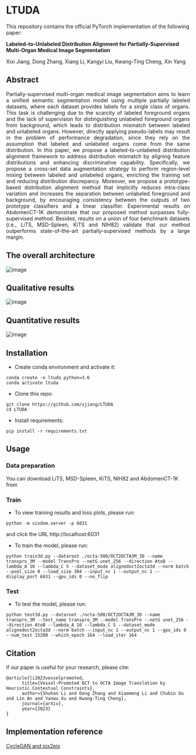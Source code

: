 # LTUDA

This repository contains the official PyTorch implementation of the following paper:

**Labeled-to-Unlabeled Distribution Alignment for Partially-Supervised Multi-Organ Medical Image Segmentation**

Xixi Jiang, Dong Zhang, Xiang Li, Kangyi Liu, Kwang-Ting Cheng, Xin Yang

## Abstract
<p align="justify">
Partially-supervised multi-organ medical image segmentation aims to learn a unified semantic segmentation model using multiple partially labeled datasets, where each dataset provides labels for a single class of organs. This task is challenging due to the scarcity of labeled foreground organs and the lack of supervision for distinguishing unlabeled foreground organs from background, which leads to distribution mismatch between labeled and unlabeled organs. However, directly applying pseudo-labels may result in the problem of performance degradation, since they rely on the assumption that labeled and unlabeled organs come from the same distribution. In this paper, we propose a labeled-to-unlabeled distribution alignment framework to address distribution mismatch by aligning feature distributions and enhancing discriminative capability. Specifically, we propose a cross-set data augmentation strategy to perform region-level mixing between labeled and unlabeled organs, enriching the training set and reducing distribution discrepancy. Moreover, we propose a prototype-based distribution alignment method that implicitly reduces intra-class variation and increases the separation between unlabeled foreground and background, by encouraging consistency between the outputs of two prototype classifiers and a linear classifier. Experimental results on AbdomenCT-1K demonstrate that our proposed method surpasses fully-supervised method. Besides, results on a union of four benchmark datasets (i.e., LiTS, MSD-Spleen, KiTS and NIH82) validate that our method outperforms state-of-the-art partially-supervised methods by a large margin.

## The overall architecture
![image](https://github.com/xjiang/LTUDA/blob/main/imgs/framework.png)
## Qualitative results
![image](https://github.com/xjiang/LTUDA/blob/main/imgs/figure3.png)
## Quantitative results
![image](https://github.com/xjiang/LTUDA/blob/main/imgs/result.png)

## Installation

- Create conda environment and activate it:
```
conda create -n ltuda python=3.6
conda activate ltuda
```
- Clone this repo:
```
git clone https://github.com/xjiang/LTUDA
cd LTUDA
```
- Install requirements:
```
pip install -r requirements.txt
```

## Usage
### Data preparation
You can download LiTS, MSD-Spleen, KiTS, NIH82 and AbdomenCT-1K from 


### Train 
- To view training results and loss plots, please run:
```
python -m visdom.server -p 6031
```
and click the URL http://localhost:6031

- To train the model, please run:
```
python train3d.py --dataroot ./octa-500/OCT2OCTA3M_3D --name transpro_3M --model TransPro --netG unet_256 --direction AtoB --lambda_A 10 --lambda_C 5 --dataset_mode alignedoct2octa3d --norm batch --pool_size 0 --load_size 304 --input_nc 1 --output_nc 1 --display_port 6031 --gpu_ids 0 --no_flip
```

### Test
- To test the model, please run:
```
python test3d.py --dataroot ./octa-500/OCT2OCTA3M_3D --name transpro_3M --test_name transpro_3M --model TransPro --netG unet_256 --direction AtoB --lambda_A 10 --lambda_C 5 --dataset_mode alignedoct2octa3d --norm batch --input_nc 1 --output_nc 1 --gpu_ids 0 --num_test 15200 --which_epoch 164 --load_iter 164
```

## Citation
If our paper is useful for your research, please cite:
```
@article{li2023vesselpromoted,
      title={Vessel-Promoted OCT to OCTA Image Translation by Heuristic Contextual Constraints}, 
      author={Shuhan Li and Dong Zhang and Xiaomeng Li and Chubin Ou and Lin An and Yanwu Xu and Kwang-Ting Cheng},
      journal={arXiv},
      year={2023}
}
```

## Implementation reference
[CycleGAN and pix2pix](https://github.com/junyanz/pytorch-CycleGAN-and-pix2pix)
